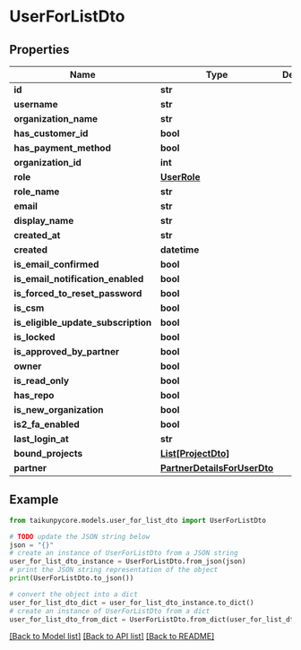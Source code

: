 # UserForListDto


## Properties

Name | Type | Description | Notes
------------ | ------------- | ------------- | -------------
**id** | **str** |  | 
**username** | **str** |  | 
**organization_name** | **str** |  | 
**has_customer_id** | **bool** |  | 
**has_payment_method** | **bool** |  | 
**organization_id** | **int** |  | 
**role** | [**UserRole**](UserRole.md) |  | 
**role_name** | **str** |  | [optional] 
**email** | **str** |  | 
**display_name** | **str** |  | 
**created_at** | **str** |  | 
**created** | **datetime** |  | [optional] 
**is_email_confirmed** | **bool** |  | 
**is_email_notification_enabled** | **bool** |  | 
**is_forced_to_reset_password** | **bool** |  | 
**is_csm** | **bool** |  | 
**is_eligible_update_subscription** | **bool** |  | 
**is_locked** | **bool** |  | 
**is_approved_by_partner** | **bool** |  | 
**owner** | **bool** |  | 
**is_read_only** | **bool** |  | 
**has_repo** | **bool** |  | 
**is_new_organization** | **bool** |  | 
**is2_fa_enabled** | **bool** |  | 
**last_login_at** | **str** |  | 
**bound_projects** | [**List[ProjectDto]**](ProjectDto.md) |  | 
**partner** | [**PartnerDetailsForUserDto**](PartnerDetailsForUserDto.md) |  | 

## Example

```python
from taikunpycore.models.user_for_list_dto import UserForListDto

# TODO update the JSON string below
json = "{}"
# create an instance of UserForListDto from a JSON string
user_for_list_dto_instance = UserForListDto.from_json(json)
# print the JSON string representation of the object
print(UserForListDto.to_json())

# convert the object into a dict
user_for_list_dto_dict = user_for_list_dto_instance.to_dict()
# create an instance of UserForListDto from a dict
user_for_list_dto_from_dict = UserForListDto.from_dict(user_for_list_dto_dict)
```
[[Back to Model list]](../README.md#documentation-for-models) [[Back to API list]](../README.md#documentation-for-api-endpoints) [[Back to README]](../README.md)


